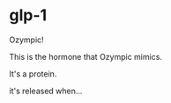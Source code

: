 # glp-1

Ozympic!

This is the hormone that Ozympic mimics. 

It's a protein.

it's released when...